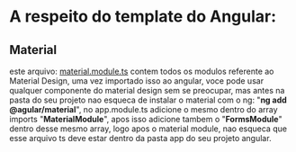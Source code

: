 <h1>A respeito do template do Angular:</h1>
<h2>Material</h2>
<p>este arquivo: <a href="./material.module.ts">material.module.ts</a> contem todos os modulos referente ao Material Design, uma vez
importado isso ao angular, voce pode usar qualquer componente do material design sem se preocupar, mas antes na pasta do seu projeto nao esqueca de instalar o material com o ng: "<b>ng add @agular/material</b>", no app.module.ts adicione o mesmo dentro do array imports "<b>MaterialModule</b>", apos isso adicione tambem o "<b>FormsModule</b>" dentro desse mesmo array, logo apos o material
module, nao esqueca que esse arquivo ts deve estar dentro da pasta app do seu projeto angular.</p>
